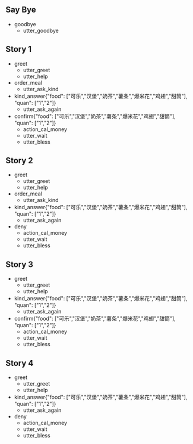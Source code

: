 ## Say Bye
* goodbye
  - utter_goodbye

## Story 1
* greet
    - utter_greet
    - utter_help
* order_meal
    - utter_ask_kind
* kind_answer{"food": ["可乐","汉堡","奶茶","薯条","爆米花","鸡翅","甜筒"], "quan": ["1","2"]}
    - utter_ask_again
* confirm{"food": ["可乐","汉堡","奶茶","薯条","爆米花","鸡翅","甜筒"], "quan": ["1","2"]}
    - action_cal_money
    - utter_wait
    - utter_bless

## Story 2
* greet
    - utter_greet
    - utter_help
* order_meal
    - utter_ask_kind
* kind_answer{"food": ["可乐","汉堡","奶茶","薯条","爆米花","鸡翅","甜筒"], "quan": ["1","2"]}
    - utter_ask_again
* deny
    - action_cal_money
    - utter_wait
    - utter_bless
    
## Story 3
* greet
    - utter_greet
    - utter_help
* kind_answer{"food": ["可乐","汉堡","奶茶","薯条","爆米花","鸡翅","甜筒"], "quan": ["1","2"]}
    - utter_ask_again
* confirm{"food": ["可乐","汉堡","奶茶","薯条","爆米花","鸡翅","甜筒"], "quan": ["1","2"]}
    - action_cal_money
    - utter_wait
    - utter_bless
    
## Story 4
* greet
    - utter_greet
    - utter_help
* kind_answer{"food": ["可乐","汉堡","奶茶","薯条","爆米花","鸡翅","甜筒"], "quan": ["1","2"]}
    - utter_ask_again
* deny
    - action_cal_money
    - utter_wait
    - utter_bless


